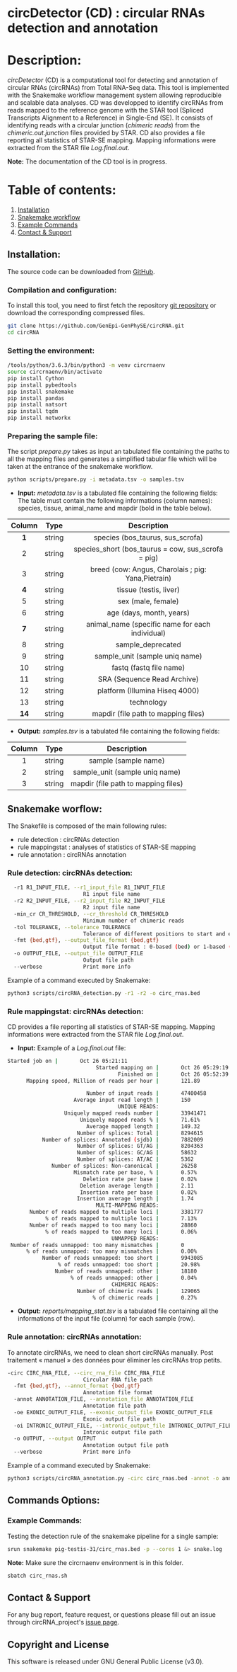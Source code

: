 circDetector (CD) : circular RNAs detection and annotation
===================

# Description:
*circDetector* (CD) is a computational tool for detecting and annotation of circular RNAs (circRNAs) from Total RNA-Seq data. This tool is implemented with the Snakemake workflow management system allowing reproducible and scalable data analyses.
CD was developped to identify circRNAs from reads mapped to the reference genome with the STAR tool (Spliced Transcripts Alignment to a Reference) in Single-End (SE). It consists of identifying reads with a circular junction (*chimeric reads*) from the *chimeric.out.junction* files provided by STAR.
CD also provides a file reporting all statistics of STAR-SE mapping. Mapping informations were extracted from the STAR file *Log.final.out*.

**Note:** The documentation of the CD tool is in progress.

# Table of contents:
1. [Installation](#installation)
2. [Snakemake workflow](#snakemake-worflow)
3. [Example Commands](#example-commands)
4. [Contact & Support](#contact)

## Installation:
The source code can be downloaded from [GitHub](https://github.com/GenEpi-GenPhySE/circRNA.git).

### Compilation and configuration:
To install this tool, you need to first fetch the repository [git repository](https://github.com/ccerutti88/circRNA) or download the corresponding compressed files.

```bash
git clone https://github.com/GenEpi-GenPhySE/circRNA.git
cd circRNA
```

### Setting the environment:
```bash
/tools/python/3.6.3/bin/python3 -m venv circrnaenv
source circrnaenv/bin/activate
pip install Cython
pip install pybedtools
pip install snakemake
pip install pandas
pip install natsort
pip install tqdm
pip install networkx
```

### Preparing the sample file:
The script *prepare.py* takes as input an tabulated file containing the paths to all the mapping files and generates a simplified tabular file which will be taken at the entrance of the snakemake workflow.

```bash
python scripts/prepare.py -i metadata.tsv -o samples.tsv
```

* **Input:** *metadata.tsv* is a tabulated file containing the following fields:
The table must contain the following informations (column names): species, tissue, animal_name and mapdir (bold in the table below).

|Column|Type  |Description                                                |
|:-----:|:----:|:----------------------------------------------------------:|
|**1**     |string|species (bos_taurus, sus_scrofa)                           |
|2     |string|species_short (bos_taurus = cow, sus_scrofa = pig) 		  |
|3     |string|breed (cow\: Angus, Charolais ; pig\: Yana,Pietrain)         |
|**4**     |string|tissue (testis, liver)  		                              |
|5     |string|sex (male, female)				                          |
|6     |string|age (days, month, years)  					              |
|**7**     |string|animal_name (specific name for each individual)            |
|8     |string|sample_deprecated     				                      |
|9     |string|sample_unit (sample uniq name)                             |
|10    |string|fastq (fastq file name)                                    |
|11    |string|SRA (Sequence Read Archive)                                |
|12    |string|platform (Illumina Hiseq 4000)                             |
|13    |string|technology   						                      |
|**14**    |string|mapdir (file path to mapping files)	                      |

* **Output:** *samples.tsv* is a tabulated file containing the following fields:

|Column|Type  |Description                                                |
|:-----:|:----:|:---------------------------------------------:|
|1     |string|sample (sample name)  |
|2     |string|sample_unit (sample uniq name)								   |
|3     |string|mapdir (file path to mapping files)					   |


## Snakemake worflow:

The Snakefile is composed of the main following rules:
- rule detection : circRNAs detection
- rule mappingstat : analyses of statistics of STAR-SE mapping
- rule annotation : circRNAs annotation

### Rule detection: circRNAs detection:

```bash
  -r1 R1_INPUT_FILE, --r1_input_file R1_INPUT_FILE
                        R1 input file name
  -r2 R2_INPUT_FILE, --r2_input_file R2_INPUT_FILE
                        R2 input file name
  -min_cr CR_THRESHOLD, --cr_threshold CR_THRESHOLD
                        Minimum number of chimeric reads
  -tol TOLERANCE, --tolerance TOLERANCE
                        Tolerance of different positions to start and end
  -fmt {bed,gtf}, --output_file_format {bed,gtf}
                        Output file format : 0-based (bed) or 1-based (gtf)
  -o OUTPUT_FILE, --output_file OUTPUT_FILE
                        Output file path
  --verbose             Print more info
```

Example of a command executed by Snakemake:
```bash
python3 scripts/circRNA_detection.py -r1 -r2 -o circ_rnas.bed
```

### Rule mappingstat: circRNAs detection:

CD provides a file reporting all statistics of STAR-SE mapping.
Mapping informations were extracted from the STAR file *Log.final.out*.

* **Input:** Example of a *Log.final.out* file:

```bash
Started job on |       Oct 26 05:21:11
                            Started mapping on |       Oct 26 05:29:19
                                   Finished on |       Oct 26 05:52:39
      Mapping speed, Million of reads per hour |       121.89

                         Number of input reads |       47400458
                     Average input read length |       150
                                   UNIQUE READS:
                  Uniquely mapped reads number |       33941471
                       Uniquely mapped reads % |       71.61%
                         Average mapped length |       149.32
                      Number of splices: Total |       8294615
           Number of splices: Annotated (sjdb) |       7882009
                      Number of splices: GT/AG |       8204363
                      Number of splices: GC/AG |       58632
                      Number of splices: AT/AC |       5362
              Number of splices: Non-canonical |       26258
                     Mismatch rate per base, % |       0.57%
                        Deletion rate per base |       0.02%
                       Deletion average length |       2.11
                       Insertion rate per base |       0.02%
                      Insertion average length |       1.74
                            MULTI-MAPPING READS:
       Number of reads mapped to multiple loci |       3381777
            % of reads mapped to multiple loci |       7.13%
       Number of reads mapped to too many loci |       28860
            % of reads mapped to too many loci |       0.06%
                                 UNMAPPED READS:
 Number of reads unmapped: too many mismatches |       0
      % of reads unmapped: too many mismatches |       0.00%
           Number of reads unmapped: too short |       9943085
                % of reads unmapped: too short |       20.98%
               Number of reads unmapped: other |       18180
                    % of reads unmapped: other |       0.04%
                                 CHIMERIC READS:
                      Number of chimeric reads |       129065
                           % of chimeric reads |       0.27%
```

* **Output:** *reports/mapping_stat.tsv* is a tabulated file containing all the informations of the input file (column) for each sample (row).

### Rule annotation: circRNAs annotation:

To annotate circRNAs, we need to clean short circRNAs manually. Post traitement « manuel » des données pour éliminer les circRNAs trop petits.

```bash
-circ CIRC_RNA_FILE, --circ_rna_file CIRC_RNA_FILE
                        Circular RNA file path
  -fmt {bed,gtf}, --annot_format {bed,gtf}
                        Annotation file format
  -annot ANNOTATION_FILE, --annotation_file ANNOTATION_FILE
                        Annotation file path
  -oe EXONIC_OUTPUT_FILE, --exonic_output_file EXONIC_OUTPUT_FILE
                        Exonic output file path
  -oi INTRONIC_OUTPUT_FILE, --intronic_output_file INTRONIC_OUTPUT_FILE
                        Intronic output file path
  -o OUTPUT, --output OUTPUT
                        Annotation output file path
  --verbose             Print more info
```

Example of a command executed by Snakemake:
```bash
python3 scripts/circRNA_annotation.py -circ circ_rnas.bed -annot -o annotation_circRNAs.tsv
```

## Commands Options:

### Example Commands:
Testing the detection rule of the snakemake pipeline for a single sample:

```bash
srun snakemake pig-testis-31/circ_rnas.bed -p --cores 1 &> snake.log
```

**Note:** Make sure the circrnaenv environment is in this folder.

```bash
sbatch circ_rnas.sh
```

## Contact & Support
For any bug report, feature request, or questions please fill out an issue through circRNA_project's [issue page](https://github.com/ccerutti88/circRNA/issues).

## Copyright and License
This software is released under GNU General Public License (v3.0).
